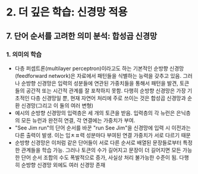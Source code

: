 # 2. 더 깊은 학습: 신경망 적용
## 7. 단어 순서를 고려한 의미 분석: 합성곱 신경망
### 1. 의미의 학습
- 다층 퍼셉트론(multilayer perceptron)이라고도 하는 기본적인 순방향 신경망(feedforward network)은 자료에서 패턴들을 식별하는 능력을 갖추고 있음. 그러나 순방향 신경망은 입력의 성분들에 연관된 가중치들을 통해서 패턴을 발견, 토큰들의 공간적 또는 시간적 관계를 잘 포착하지 못함. 다행히 순방향 신경망은 가장 기초적인 다층 신경망일 뿐, 현재 자연어 처리에 주로 쓰이는 것은 합성곱 신경망과 순환 신경망(그리고 이 둘의 여러 변형)
- 예시의 순방향 신경망의 입력층은 세 개의 토큰을 받음. 입력층의 각 뉴런은 은닉층의 모든 뉴런과 완전히 연결, 각 연결에는 가중치가 부여.
- "See Jim run"의 단어 순서를 바꾼 "run See Jim"을 신경망에 입력 시 이전과는 다른 출력이 발생. 이는 입ㅊㅍ력 성분마다 부여된 연결 가중치가 서로 다르기 때문
- 순방향 신경망은 이처럼 같은 단어들이 서로 다른 순서로 배열된 문장들로부터 특정한 관계들을 학습 가능. 그러나 토큰의 수가 길어지고 문장이 더 길어지면 모든 가능한 단어 순서 조합의 수도 폭발적으로 증가, 사실상 처리 불가능한 수준이 됨. 다행히 순방향 신경망 외에도 여러 신경망 존재